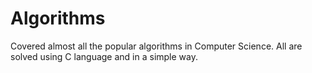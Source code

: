 # Algorithms
Covered almost all the popular algorithms in Computer Science. All are solved using C language and in a simple way. 
